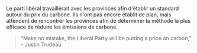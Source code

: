 Le parti libéral travaillerait avec les provinces afin d'établir un standard autour du prix du carbone. Ils n'ont pas encore établit de plan, mais attendent de rencontrer les provinces afin de déterminer la méthode la plus efficace de réduire les émissions de carbone.

> “Make no mistake, the Liberal Party will be putting a price on carbon,” - Justin Trudeau
